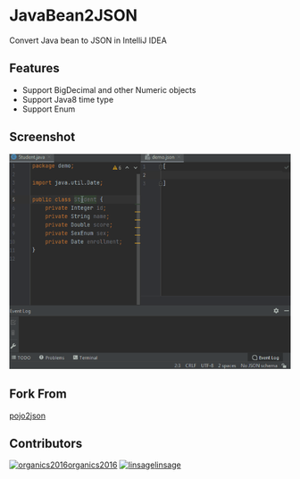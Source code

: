 # JavaBean2JSON

Convert Java bean to JSON in IntelliJ IDEA

## Features

* Support BigDecimal and other Numeric objects
* Support Java8 time type
* Support Enum

## Screenshot

![JavaBean2JSON](https://raw.githubusercontent.com/HaleShaw/JavaBean2JSON/master/JavaBean2JSON.gif)

## Fork From

[pojo2json](https://github.com/organics2016/pojo2json)

## Contributors

[![organics2016](https://avatars.githubusercontent.com/u/16286533?s=28)organics2016](https://github.com/organics2016)
[![linsage](https://avatars.githubusercontent.com/u/12984934?s=28)linsage](https://github.com/linsage)

